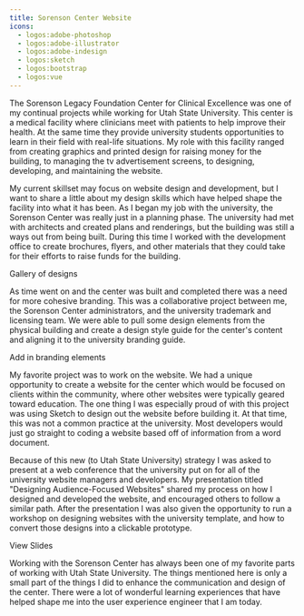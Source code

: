 ```yaml
---
title: Sorenson Center Website
icons: 
  - logos:adobe-photoshop
  - logos:adobe-illustrator
  - logos:adobe-indesign
  - logos:sketch
  - logos:bootstrap
  - logos:vue
---
```


The Sorenson Legacy Foundation Center for Clinical Excellence was one of my continual projects while working for Utah State University. This center is a medical facility where clinicians meet with patients to help improve their health. At the same time they provide university students opportunities to learn in their field with real-life situations. My role with this facility ranged from creating graphics and printed design for raising money for the building, to managing the tv advertisement screens, to designing, developing, and maintaining the website.

My current skillset may focus on website design and development, but I want to share a little about my design skills which have helped shape the facility into what it has been. As I began my job with the university, the Sorenson Center was really just in a planning phase. The university had met with architects and created plans and renderings, but the building was still a ways out from being built. During this time I worked with the development office to create brochures, flyers, and other materials that they could take for their efforts to raise funds for the building. 

<dev-note>Gallery of designs</dev-note>

As time went on and the center was built and completed there was a need for more cohesive branding. This was a collaborative project between me, the Sorenson Center administrators, and the university trademark and licensing team. We were able to pull some design elements from the physical building and create a design style guide for the center's content and aligning it to the university branding guide.

<dev-note>Add in branding elements</dev-note>

My favorite project was to work on the website. We had a unique opportunity to create a website for the center which would be focused on clients within the community, where other websites were typically geared toward education. The one thing I was especially proud of with this project was using Sketch to design out the website before building it. At that time, this was not a common practice at the university. Most developers would just go straight to coding a website based off of information from a word document. 

Because of this new (to Utah State University) strategy I was asked to present at a web conference that the university put on for all of the university website managers and developers. My presentation titled "Designing Audience-Focused Websites" shared my process on how I designed and developed the website, and encouraged others to follow a similar path. After the presentation I was also given the opportunity to run a workshop on designing websites with the university template, and how to convert those designs into a clickable prototype.

<b-embed-responsive src="https://cdnapisec.kaltura.com/html5/html5lib/v2.95/mwEmbedFrame.php/p/1560811/uiconf_id/18216181/entry_id/0_quw2f0cp?wid=1_3rxdrjx9&iframeembed=true&playerId=kaltura_player&entry_id=0_quw2f0cp&widget_id=1_3rxdrjx9"></b-embed-responsive>

<p class="text-center">
  <b-btn href="/img/projects/scce/Designing Audience-Focused Websites.pdf" target="_blank">View Slides</b-btn>
</p>

Working with the Sorenson Center has always been one of my favorite parts of working with Utah State University. The things mentioned here is only a small part of the things I did to enhance the communication and design of the center. There were a lot of wonderful learning experiences that have helped shape me into the user experience engineer that I am today.